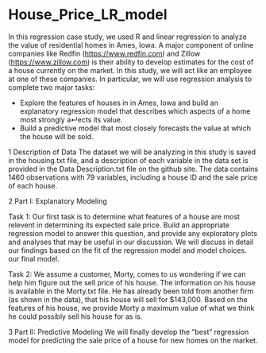 # House_Price_LR_model
In this regression case study, we used R and linear regression to analyze the value of residential homes in Ames, Iowa. 
A major component of online companies like Redfin (https://www.redfin.com) and Zillow (https://www.zillow.com) is their ability to develop estimates for the cost of a house currently on the market. In this study, we will act like an employee at one of these companies. 
In particular, we will use regression analysis to complete two major tasks:
- Explore the features of houses in in Ames, Iowa and build an explanatory regression model that describes which aspects of a home most strongly a↵ects its value.
- Build a predictive model that most closely forecasts the value at which the house will be sold.


1 Description of Data
The dataset we will be analyzing in this study is saved in the housing.txt file, and a description of each variable in the data set is provided in the Data Description.txt file on the github site.
The data contains 1460 observations with 79 variables, including a house ID and the sale price of each house.

2 Part I: Explanatory Modeling

Task 1: Our first task is to determine what features of a house are most relevent in determining its expected sale price. 
Build an appropriate regression model to answer this question, and provide any exploratory plots and analyses that may be useful
in our discussion. We will discuss in detail our findings based on the fit of the regression model and model choices. 
our final model.

Task 2: We assume a customer, Morty, comes to us wondering if we can help him figure out the sell price of his house. 
The information on his house is available in the Morty.txt file. He has already been told from another firm 
(as shown in the data), that his house will sell for $143,000. Based on the features of his house, we provide Morty a maximum value of what we think 
he could possibly sell his house for as is. 

3 Part II: Predictive Modeling
We will finally develop the “best” regression model for predicting the sale price of a 
house for new homes on the market. 
